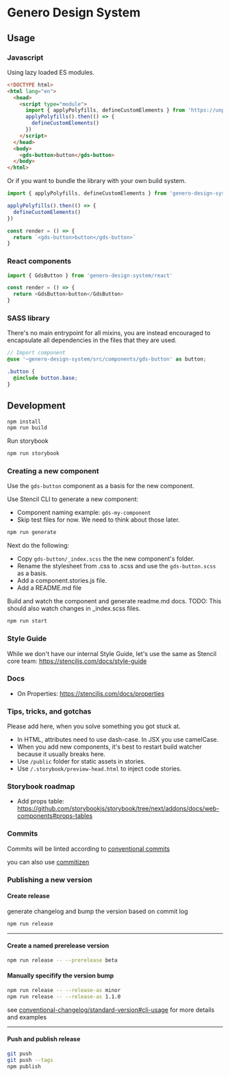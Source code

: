 # Genero Design System

## Usage

### Javascript

Using lazy loaded ES modules.

```html
<!DOCTYPE html>
<html lang="en">
  <head>
    <script type="module">
      import { applyPolyfills, defineCustomElements } from 'https://unpkg.com/genero-design-system/loader/index.mjs'
      applyPolyfills().then(() => {
        defineCustomElements()
      })
    </script>
  </head>
  <body>
    <gds-button>button</gds-button>
  </body>
</html>
```

Or if you want to bundle the library with your own build system.

```js
import { applyPolyfills, defineCustomElements } from 'genero-design-system/loader'

applyPolyfills().then(() => {
  defineCustomElements()
})

const render = () => {
  return `<gds-button>button</gds-button>`
}
```

### React components

```js
import { GdsButton } from 'genero-design-system/react'

const render = () => {
  return <GdsButton>button</GdsButton>
}
```

### SASS library

There's no main entrypoint for all mixins, you are instead encouraged to encapsulate all dependencies in the files that they are used.

```scss
// Import component
@use '~genero-design-system/src/components/gds-button' as button;

.button {
  @include button.base;
}
```

## Development

```sh
npm install
npm run build
```

Run storybook

```sh
npm run storybook
```

### Creating a new component

Use the `gds-button` component as a basis for the new component.

Use Stencil CLI to generate a new component:

- Component naming example: `gds-my-component`
- Skip test files for now. We need to think about those later.

```sh
npm run generate
```

Next do the following:

- Copy `gds-button/_index.scss` the the new component's folder.
- Rename the stylesheet from .css to .scss and use the `gds-button.scss` as a basis.
- Add a component.stories.js file.
- Add a README.md file

Build and watch the component and generate readme.md docs.
TODO: This should also watch changes in \_index.scss files.

```sh
npm run start
```

### Style Guide

While we don't have our internal Style Guide, let's use the same as Stencil core team: https://stenciljs.com/docs/style-guide

### Docs

- On Properties: https://stenciljs.com/docs/properties

### Tips, tricks, and gotchas

Please add here, when you solve something you got stuck at.

- In HTML, attributes need to use dash-case. In JSX you use camelCase.
- When you add new components, it's best to restart build watcher because it usually breaks here.
- Use `/public` folder for static assets in stories.
- Use `/.storybook/preview-head.html` to inject code stories.

### Storybook roadmap

- Add props table: https://github.com/storybookjs/storybook/tree/next/addons/docs/web-components#props-tables

### Commits

Commits will be linted according to [conventional commits](https://www.conventionalcommits.org/en/v1.0.0/)

you can also use [commitizen](https://commitizen.github.io/cz-cli/)

### Publishing a new version

#### Create release

generate changelog and bump the version based on commit log

```sh
npm run release
```

---

#### Create a named prerelease version

```sh
npm run release -- --prerelease beta
```

#### Manually specifify the version bump

```sh
npm run release -- --release-as minor
npm run release -- --release-as 1.1.0
```

see [conventional-changelog/standard-version#cli-usage](https://github.com/conventional-changelog/standard-version#cli-usage) for more details and examples

---

#### Push and publish release

```sh
git push
git push --tags
npm publish
```
